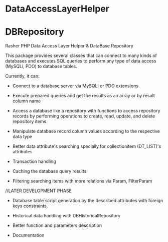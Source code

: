 # DataAccessLayerHelper
# DBRepository

Rasher PHP Data Access Layer Helper & DataBase Repository

This package provides several classes that can connect to many kinds of databases and executes SQL queries to perform any type of data access (MySQLi, PDO) to database tables.

Currently, it can:

- Connect to a database server via MySQLi or PDO extensions

- Execute prepared queries and get the results as an array or by result column name

- Access a database like a repository with functions to access repository records by performing operations to create, read, update, and delete repository items

- Manipulate database record column values according to the respective data type

- Better data attribute's searching specially for collectionitem (DT_LIST)'s attributes

- Transaction handling

- Caching the database query results

- Filtering searching items with more relations via Param, FilterParam

//LATER DEVELOPMENT PHASE
- Database table script generation by the described attributes with foreign keys constraints.
- Historical data handling with DBHistoricalRepository

- Better function and parameters description
- Documentation